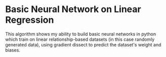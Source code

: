 # Basic Neural Network on Linear Regression 

This algorithm shows my ability to build basic neural networks in python which train on linear relationship-based datasets (in this case randomly generated data), using gradient dissect to predict the dataset's weight and biases. 
